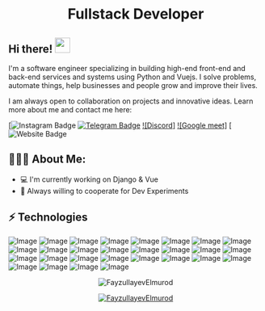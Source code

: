 <h1 align="center">Fullstack Developer</h1>

## Hi there! <img src="https://raw.githubusercontent.com/aemmadi/aemmadi/master/wave.gif" width="30px">

I'm a software engineer specializing in building high-end front-end and back-end services and systems using Python and Vuejs. I solve problems, automate things, help businesses and people grow and improve their lives.

I am always open to collaboration on projects and innovative ideas. Learn more about me and contact me here:

[![Instagram Badge](https://img.shields.io/badge/Instagram-E4405F?style=for-the-badge&logo=instagram&logoColor=white)
[![Telegram Badge](https://img.shields.io/badge/@ElmurodFayzullayev-2CA5E0?style=flat-square&logo=telegram&logoColor=white&link=https://t.me/ElmurodFayzullayev)](https://t.me/ElmurodFayzullayev) 
[![Discord]](https://img.shields.io/badge/Discord-5865F2?style=for-the-badge&logo=discord&logoColor=white)
[![Google meet]](https://img.shields.io/badge/Google%20Meet-00897B?style=for-the-badge&logo=google-meet&logoColor=white)
[![Website Badge](https://img.shields.io/badge/website-000000?style=for-the-badge&logo=About.me&logoColor=white)

  
<h2 align="left">👨🏻‍💻 About Me:</h2>

- :computer: I'm currently working on Django & Vue
- :rocket: Always willing to cooperate for Dev Experiments

## ⚡ Technologies
![Image](https://img.shields.io/badge/Python-FFD43B?style=for-the-badge&logo=python&logoColor=blue)
![Image](https://img.shields.io/badge/Django-092E20?style=for-the-badge&logo=django&logoColor=green)
![Image](https://img.shields.io/badge/Flask-000000?style=for-the-badge&logo=flask&logoColor=white)
![Image](https://img.shields.io/badge/django%20rest-ff1709?style=for-the-badge&logo=django&logoColor=white)
![Image](https://img.shields.io/badge/PostgreSQL-316192?style=for-the-badge&logo=postgresql&logoColor=white)
![Image](https://img.shields.io/badge/JavaScript-323330?style=for-the-badge&logo=javascript&logoColor=F7DF1E)
![Image](https://img.shields.io/badge/Vue.js-35495E?style=for-the-badge&logo=vuedotjs&logoColor=4FC08D)
![Image](https://img.shields.io/badge/Vuetify-1867C0?style=for-the-badge&logo=vuetify&logoColor=white)
![Image](https://img.shields.io/badge/nuxt.js-00C58E?style=for-the-badge&logo=nuxtdotjs&logoColor=white)
![Image](https://img.shields.io/badge/jQuery-0769AD?style=for-the-badge&logo=jquery&logoColor=white)
![Image](https://img.shields.io/badge/Tailwind_CSS-38B2AC?style=for-the-badge&logo=tailwind-css&logoColor=white)
![Image](https://img.shields.io/badge/Nginx-009639?style=for-the-badge&logo=nginx&logoColor=white)
![Image](https://img.shields.io/badge/Apache-D22128?style=for-the-badge&logo=Apache&logoColor=white)
![Image](https://img.shields.io/badge/Linux-FCC624?style=for-the-badge&logo=linux&logoColor=black)
![Image](https://img.shields.io/badge/Git-F05032?style=for-the-badge&logo=git&logoColor=white)
![Image](https://img.shields.io/badge/-HTML5-E34F26?style=for-the-badge&logo=html5&logoColor=white)
![Image](https://img.shields.io/badge/-CSS3-1572B6?style=for-the-badge&logo=css3)
![Image](https://img.shields.io/badge/-Bootstrap-563D7C?style=for-the-badge&logo=bootstrap)
![Image](https://img.shields.io/badge/Yarn-2C8EBB?style=for-the-badge&logo=yarn&logoColor=white)
![Image](https://img.shields.io/badge/Postman-FF6C37?style=for-the-badge&logo=Postman&logoColor=white)
![Image](https://img.shields.io/badge/Gulp-CF4647?style=for-the-badge&logo=gulp&logoColor=white)
![Image](https://img.shields.io/badge/Figma-F24E1E?style=for-the-badge&logo=figma&logoColor=white)
![Image](https://img.shields.io/badge/Gmail-D14836?style=for-the-badge&logo=gmail&logoColor=white)
![Image](https://img.shields.io/badge/Netlify-00C7B7?style=for-the-badge&logo=netlify&logoColor=white)
![Image](https://img.shields.io/badge/Google%20Sheets-34A853?style=for-the-badge&logo=google-sheets&logoColor=white)
![Image](https://img.shields.io/badge/Notion-000000?style=for-the-badge&logo=notion&logoColor=white)
![Image](https://img.shields.io/badge/Trello-0052CC?style=for-the-badge&logo=trello&logoColor=white)
![Image](https://img.shields.io/badge/Ubuntu-E95420?style=for-the-badge&logo=ubuntu&logoColor=white)

<p align="center"> <img src="https://github-readme-stats.vercel.app/api?username=FayzullayevElmurod&show_icons=true&theme=gotham" alt="FayzullayevElmurod" />

<p align="center"> <a href="https://github.com/ryo-ma/github-profile-trophy"><img src="https://github-profile-trophy.vercel.app/?username=FayzullayevElmurod&theme=onestar&row=1&margin-w=15&margin-h=15&no-bg=true" alt="FayzullayevElmurod" /></a> </p>

